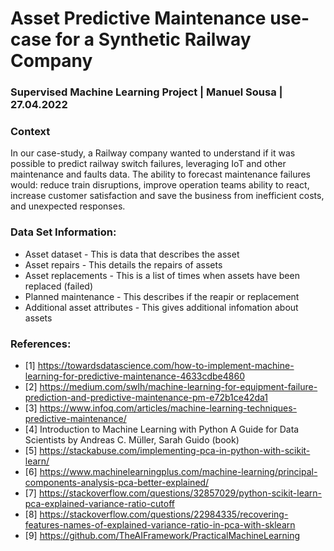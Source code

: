 # Asset Predictive Maintenance use-case for a Synthetic Railway Company
### Supervised Machine Learning Project | Manuel Sousa | 27.04.2022

### Context
In our case-study, a Railway company wanted to  understand if it was possible to predict railway switch failures, leveraging IoT and other maintenance and faults 
data. The ability to forecast maintenance failures would: reduce train disruptions, improve operation teams ability to react, increase customer satisfaction and save the business from inefficient costs, and unexpected responses.

### Data Set Information:
- Asset dataset - This is data that describes the asset
- Asset repairs - This details the repairs of assets
- Asset replacements - This is a list of times when assets have been replaced (failed)
- Planned maintenance - This describes if the reapir or replacement 
- Additional asset attributes - This gives additional infomation about assets

### References:
- [1] https://towardsdatascience.com/how-to-implement-machine-learning-for-predictive-maintenance-4633cdbe4860
- [2] https://medium.com/swlh/machine-learning-for-equipment-failure-prediction-and-predictive-maintenance-pm-e72b1ce42da1
- [3] https://www.infoq.com/articles/machine-learning-techniques-predictive-maintenance/
- [4] Introduction to Machine Learning with Python A Guide for Data Scientists by Andreas C. Müller, Sarah Guido (book)
- [5] https://stackabuse.com/implementing-pca-in-python-with-scikit-learn/
- [6] https://www.machinelearningplus.com/machine-learning/principal-components-analysis-pca-better-explained/
- [7] https://stackoverflow.com/questions/32857029/python-scikit-learn-pca-explained-variance-ratio-cutoff
- [8] https://stackoverflow.com/questions/22984335/recovering-features-names-of-explained-variance-ratio-in-pca-with-sklearn
- [9] https://github.com/TheAIFramework/PracticalMachineLearning
